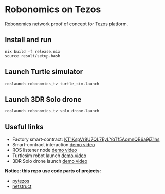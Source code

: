 Robonomics on Tezos
===================

Robonomics network proof of concept for Tezos platform.

Install and run
---------------

    nix build -f release.nix
    source result/setup.bash

Launch Turtle simulator
-----------------------

    roslaunch robonomics_tz turtle_sim.launch

Launch 3DR Solo drone
---------------------

    roslaunch robonomics_tz solo_drone.launch

Useful links
------------

* Factory smart-contract: [KT1KspVr8U7QL7EyLYqTf5AomnQB6a9jZ1hs](https://alphanet.tzscan.io/KT1KspVr8U7QL7EyLYqTf5AomnQB6a9jZ1hs)
* Smart-contract interaction [demo video](https://cloud.mail.ru/public/5siR/wi9S3BjHa)
* ROS listener node [demo video](https://cloud.mail.ru/public/3vFt/43w88DGoL)
* Turtlesim robot launch [demo video](https://cloud.mail.ru/public/2qxp/4f8ZLGXTS)
* 3DR Solo drone launch [demo video](https://cloud.mail.ru/public/23Wx/2D9fzRrB9)

**Notice: this repo use code parts of projects:**

* [pytezos](https://github.com/murbard/pytezos)
* [netstruct](https://pypi.org/project/netstruct/)
